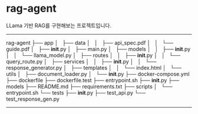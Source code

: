 # rag-agent
LLama 기반 RAG를 구현해보는 프로젝트입니다.
_____________________________________________________
rag-agent
├── app
│   ├── data
│   │   ├── api_spec.pdf
│   │   └── guide.pdf
│   ├── __init__.py
│   ├── main.py
│   ├── models
│   │   ├── __init__.py
│   │   └── llama_model.py
│   ├── routes
│   │   ├── __init__.py
│   │   └── query_route.py
│   ├── services
│   │   ├── __init__.py
│   │   └── response_generator.py
│   ├── templates
│   │   └── index.html
│   └── utils
│       ├── document_loader.py
│       └── __init__.py
├── docker-compose.yml
├── dockerfile
├── dockerfile.test
├── entrypoint.sh
├── __init__.py
├── models
├── README.md
├── requirements.txt
├── scripts
│   └── entrypoint.sh
└── tests
    ├── __init__.py
    ├── test_api.py
    └── test_response_gen.py
___________________________________________________